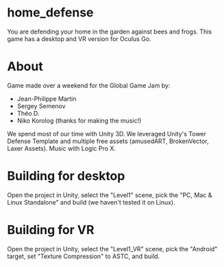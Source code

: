 # home_defense

You are defending your home in the garden against bees and frogs. This game has a desktop and VR version for Oculus Go.

# About

Game made over a weekend for the Global Game Jam by:

* Jean-Philippe Martin
* Sergey Semenov
* Théo D.
* Niko Korolog  (thanks for making the music!)

We spend most of our time with Unity 3D. We leveraged Unity's Tower Defense Template and multiple free assets (amusedART, BrokenVector, Laxer Assets). Music with Logic Pro X.

# Building for desktop

Open the project in Unity, select the "Level1" scene, pick the "PC, Mac & Linux Standalone" and build (we haven't tested it on Linux).

# Building for VR

Open the project in Unity, select the "Level1_VR" scene, pick the "Android" target, set "Texture Compression" to ASTC, and build.

